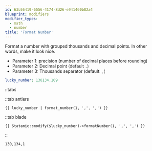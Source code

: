 ```yaml
---
id: 63b56419-6556-4174-8d26-e941460b82a4
blueprint: modifiers
modifier_types:
  - math
  - number
title: 'Format Number'
---
```

Format a number with grouped thousands and decimal points. In other words, make it look nice.

- Parameter 1: precision (number of decimal places before rounding)
- Parameter 2: Decimal point (default `.`)
- Parameter 3: Thousands separator (default: `,`)

```yaml
lucky_number: 130134.109
```

::tabs

::tab antlers
```antlers
{{ lucky_number | format_number(1, ',', ',') }}
```
::tab blade
```blade
{{ Statamic::modify($lucky_number)->formatNumber(1, ',', ',') }}
```
::

```html
130,134,1
```

